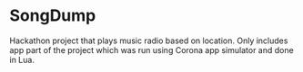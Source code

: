 # SongDump
Hackathon project that plays music radio based on location. Only includes app part of the project which was run using Corona app simulator and done in Lua.
